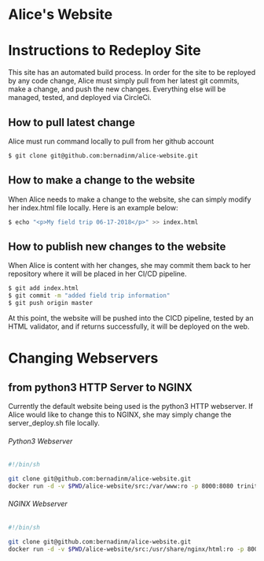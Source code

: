 # Alice's Website

# Instructions to Redeploy Site

This site has an automated build process. In order for the site to be reployed by any code change, Alice must simply pull from her latest git commits, make a change, and push the new changes. Everything else will be managed, tested, and deployed via CircleCi.

## How to pull latest change

Alice must run command locally to pull from her github account

```bash
$ git clone git@github.com:bernadinm/alice-website.git
```

## How to make a change to the website

When Alice needs to make a change to the website, she can simply modify her index.html file locally. Here is an example below:

```bash
$ echo "<p>My field trip 06-17-2018</p>" >> index.html
```

## How to publish new changes to the website

When Alice is content with her changes, she may commit them back to her repository where it will be placed in her CI/CD pipeline.

```bash
$ git add index.html
$ git commit -m "added field trip information"
$ git push origin master
```

At this point, the website will be pushed into the CICD pipeline, tested by an HTML validator, and if returns successfully, it will be deployed on the web.

# Changing Webservers

## from python3 HTTP Server to NGINX

Currently the default website being used is the python3 HTTP webserver. If Alice would like to change this to NGINX, she may simply change the server_deploy.sh file locally. 


###### Python3 Webserver
```bash
#!/bin/sh

git clone git@github.com:bernadinm/alice-website.git
docker run -d -v $PWD/alice-website/src:/var/www:ro -p 8000:8080 trinitronx/python-simplehttpserver
```

###### NGINX Webserver
```bash
#!/bin/sh

git clone git@github.com:bernadinm/alice-website.git
docker run -d -v $PWD/alice-website/src:/usr/share/nginx/html:ro -p 8000:80 nginx
```
